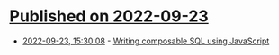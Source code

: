# [Published on 2022-09-23](index.md)

* [2022-09-23, 15:30:08](https://lobste.rs/s/dq5na7/writing_composable_sql_using_javascript) - [Writing composable SQL using JavaScript](https://contra.com/p/AqZWWoUB-writing-composable-sql-using-java-script)
